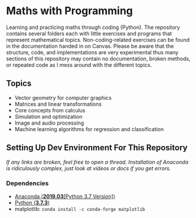 # Maths with Programming
Learning and practicing maths through coding (Python). The repository contains several folders each with little exercises and programs that represent mathematical topics. Non-coding-related exercises can be found in the documentation handed in on Canvas. Please be aware that the structure, code, and implementations are very experimental thus many sections of this repository may contain no documentation, broken methods, or repeated code as I mess around with the different topics.

## Topics
- Vector geometry for computer graphics
- Matrices and linear transformations
- Core concepts from calculus
- Simulation and optimization
- Image and audio processing
- Machine learning algorithms for regression and classification

## Setting Up Dev Environment For This Repository
*If any links are broken, feel free to open a thread. Installation of Anaconda is ridiculously complex, just look at videos or docs if you get errors.*
### Dependencies
- [Anaconda (**2019.03**[Python 3.7 Version])](https://repo.anaconda.com/archive/Anaconda3-2019.03-Windows-x86_64.exe)
- [Python (**3.7.3**)](https://www.python.org/ftp/python/3.7.3/python-3.7.3-amd64.exe)
- matplotlib: ```conda install -c conda-forge matplotlib```